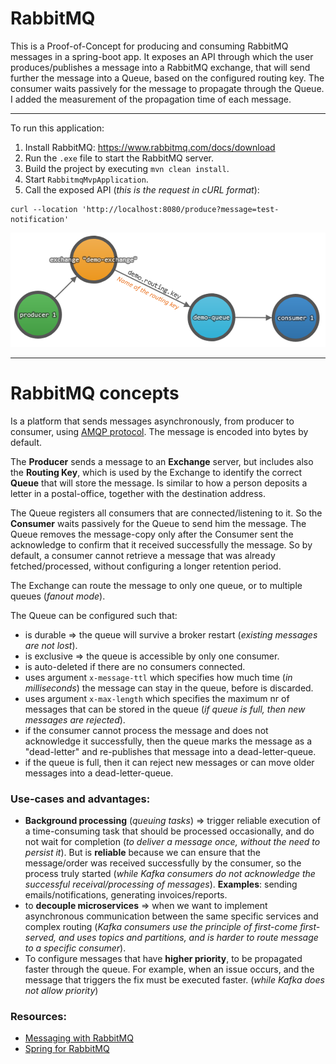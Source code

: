 # RabbitMQ
This is a Proof-of-Concept for producing and consuming RabbitMQ messages in a spring-boot app. It exposes an API through which the user produces/publishes a message into a RabbitMQ exchange, that will send further the message into a Queue, based on the configured routing key. The consumer waits passively for the message to propagate through the Queue. I added the measurement of the propagation time of each message.

---

To run this application:
1) Install RabbitMQ: https://www.rabbitmq.com/docs/download
2) Run the `.exe` file to start the RabbitMQ server.
4) Build the project by executing `mvn clean install`.
6) Start `RabbitmqMvpApplication`.
7) Call the exposed API (_this is the request in cURL format_):
```
curl --location 'http://localhost:8080/produce?message=test-notification'
```

![RabbitMQ components.png](RabbitMQ%20components.png)

---

# RabbitMQ concepts

Is a platform that sends messages asynchronously, from producer to consumer, using [AMQP protocol](https://docs.spring.io/spring-boot/3.3.5/reference/messaging/amqp.html). The message is encoded into bytes by default.

The **Producer** sends a message to an **Exchange** server, but includes also the **Routing Key**, which is used by the Exchange to identify the correct **Queue** that will store the message. Is similar to how a person deposits a letter in a postal-office, together with the destination address.

The Queue registers all consumers that are connected/listening to it. So the **Consumer** waits passively for the Queue to send him the message. The Queue removes the message-copy only after the Consumer sent the acknowledge to confirm that it received successfully the message. So by default, a consumer cannot retrieve a message that was already fetched/processed, without configuring a longer retention period.

The Exchange can route the message to only one queue, or to multiple queues (_fanout mode_).

The Queue can be configured such that:
* is durable => the queue will survive a broker restart (_existing messages are not lost_).
* is exclusive => the queue is accessible by only one consumer.
* is auto-deleted if there are no consumers connected.
* uses argument `x-message-ttl` which specifies how much time (_in milliseconds_) the message can stay in the queue, before is discarded.
* uses argument `x-max-length` which specifies the maximum nr of messages that can be stored in the queue (_if queue is full, then new messages are rejected_).
* if the consumer cannot process the message and does not acknowledge it successfully, then the queue marks the message as a "dead-letter" and re-publishes that message into a dead-letter-queue.
* if the queue is full, then it can reject new messages or can move older messages into a dead-letter-queue.

### Use-cases and advantages:
* **Background processing** (_queuing tasks_) => trigger reliable execution of a time-consuming task that should be processed occasionally, and do not wait for completion  (_to deliver a message once, without the need to persist it_). But is **reliable** because we can ensure that the message/order was received successfully by the consumer, so the process truly started (_while Kafka consumers do not acknowledge the successful receival/processing of messages_). **Examples**: sending emails/notifications, generating invoices/reports.
* to **decouple microservices** => when we want to implement asynchronous communication between the same specific services and complex routing (_Kafka consumers use the principle of first-come first-served, and uses topics and partitions, and is harder to route message to a specific consumer_).
* To configure messages that have **higher priority**, to be propagated faster through the queue. For example, when an issue occurs, and the message that triggers the fix must be executed faster. (_while Kafka does not allow priority_)

### Resources:
* [Messaging with RabbitMQ](https://spring.io/guides/gs/messaging-rabbitmq/)
* [Spring for RabbitMQ](https://docs.spring.io/spring-boot/3.3.5/reference/messaging/amqp.html)
